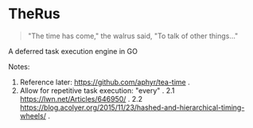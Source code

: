 # TheRus

> "The time has come," the walrus said, "To talk of other things..."

A deferred task execution engine in GO



Notes:

1. Reference later: https://github.com/aphyr/tea-time . 
2. Allow for repetitive task execution: "every" . 
   2.1 https://lwn.net/Articles/646950/ . 
   2.2 https://blog.acolyer.org/2015/11/23/hashed-and-hierarchical-timing-wheels/ . 
